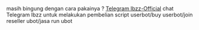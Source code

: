 masih bingung dengan cara pakainya ? [Telegram Ibzz-Official](https://t.me/IbzzMekkkkkkkkkk) chat Telegram Ibzz untuk melakukan pembelian script userbot/buy userbot/join reseller ubot/jasa run ubot
